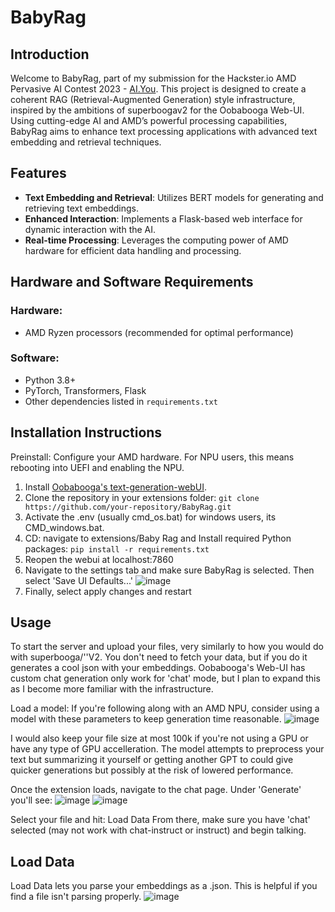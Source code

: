 # BabyRag

## Introduction
Welcome to BabyRag, part of my submission for the Hackster.io AMD Pervasive AI Contest 2023 - [AI.You](https://www.hackster.io/contests/amd2023/hardware_applications/17172). This project is designed to create a coherent RAG (Retrieval-Augmented Generation) style infrastructure, inspired by the ambitions of superboogav2 for the Oobabooga Web-UI. Using cutting-edge AI and AMD’s powerful processing capabilities, BabyRag aims to enhance text processing applications with advanced text embedding and retrieval techniques.

## Features
- **Text Embedding and Retrieval**: Utilizes BERT models for generating and retrieving text embeddings.
- **Enhanced Interaction**: Implements a Flask-based web interface for dynamic interaction with the AI.
- **Real-time Processing**: Leverages the computing power of AMD hardware for efficient data handling and processing.

## Hardware and Software Requirements
### Hardware:
- AMD Ryzen processors (recommended for optimal performance)
### Software:
- Python 3.8+
- PyTorch, Transformers, Flask
- Other dependencies listed in `requirements.txt`

## Installation Instructions
Preinstall: Configure your AMD hardware. For NPU users, this means rebooting into UEFI and enabling the NPU.
1. Install [Oobabooga's text-generation-webUI](https://github.com/oobabooga/text-generation-webui).
2. Clone the repository in your extensions folder: `git clone https://github.com/your-repository/BabyRag.git`
3. Activate the .env (usually cmd_os.bat) for windows users, its CMD_windows.bat.
4. CD: navigate to extensions/Baby Rag and Install required Python packages: `pip install -r requirements.txt`
5. Reopen the webui at localhost:7860
6. Navigate to the settings tab and make sure BabyRag is selected. Then select 'Save UI Defaults...' ![image](https://github.com/user-attachments/assets/8d846909-9177-496b-b22d-ada1910b56d0)
7. Finally, select apply changes and restart

## Usage
To start the server and upload your files, very similarly to how you would do with superbooga/''V2. You don't need to fetch your data, but if you do it generates a cool json with your embeddings. Oobabooga's Web-UI has custom chat generation
only work for 'chat' mode, but I plan to expand this as I become more familiar with the infrastructure.

Load a model: If you're following along with an AMD NPU, consider using a model with these parameters to keep generation time reasonable.
![image](https://github.com/user-attachments/assets/61907668-6d46-4989-9b61-feebb8a38b52)

I would also keep your file size at most 100k if you're not using a GPU or have any type of GPU accelleration. The model attempts to preprocess your text but summarizing it yourself or getting another GPT to could give quicker generations but possibly at the risk of lowered performance.

Once the extension loads, navigate to the chat page. Under 'Generate' you'll see:
![image](https://github.com/user-attachments/assets/be48a231-a705-4904-af8d-73b4692d102d)
![image](https://github.com/user-attachments/assets/d2f2feb8-24c7-4c6c-a69f-605ee2be9189)

Select your file and hit: Load Data
From there, make sure you have 'chat' selected (may not work with chat-instruct or instruct) and begin talking.

## Load Data 

Load Data lets you parse your embeddings as a .json. This is helpful if you find a file isn't parsing properly.
![image](https://github.com/user-attachments/assets/0a3ed221-aec7-4ae2-aa58-459cfe70c5ab)


